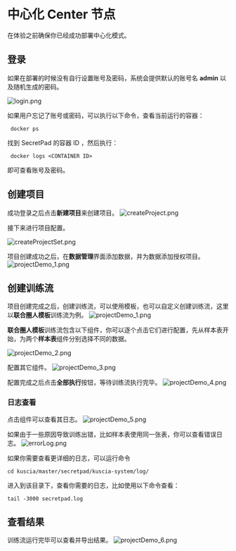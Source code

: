 # 中心化 Center 节点
在体验之前确保你已经成功部署中心化模式。
## 登录
如果在部署的时候没有自行设置账号及密码，系统会提供默认的账号名 **admin** 以及随机生成的密码。


![login.png](../imgs/operation/master/login.png)

如果用户忘记了账号或密码，可以执行以下命令，查看当前运行的容器：

```shell
 docker ps
```

找到 SecretPad 的容器 ID ，然后执行：

```shell
 docker logs <CONTAINER ID>
```

即可查看账号及密码。


## 创建项目
成功登录之后点击**新建项目**来创建项目。
![createProject.png](../imgs/operation/master/createProject.png)


接下来进行项目配置。

![createProjectSet.png](../imgs/operation/master/createProjectSet.png)

项目创建成功之后，在**数据管理**界面添加数据，并为数据添加授权项目。
![projectDemo_1.png](../imgs/operation/p2p/projectDemo_1.png)


## 创建训练流

项目创建完成之后，创建训练流，可以使用模板，也可以自定义创建训练流，这里以**联合圈人模板**训练流为例。
![projectDemo_1.png](../imgs/operation/master/projectDemo_1.png)

**联合圈人模板**训练流包含以下组件，你可以逐个点击它们进行配置，先从样本表开始，为两个**样本表**组件分别选择不同的数据。

![projectDemo_2.png](../imgs/operation/master/projectDemo_2.png)

配置其它组件。
![projectDemo_3.png](../imgs/operation/master/projectDemo_3.png)

配置完成之后点击**全部执行**按钮，等待训练流执行完毕。
![projectDemo_4.png](../imgs/operation/master/projectDemo_4.png)

### 日志查看
点击组件可以查看其日志。
![projectDemo_5.png](../imgs/operation/master/projectDemo_5.png)


如果由于一些原因导致训练出错，比如样本表使用同一张表，你可以查看错误日志。
![errorLog.png](../imgs/operation/master/errorLog.png)

如果你需要查看更详细的日志，可以运行命令

```shell
cd kuscia/master/secretpad/kuscia-system/log/
```
进入到该目录下，查看你需要的日志，比如使用以下命令查看：

```shell
tail -3000 secretpad.log
```


## 查看结果
训练流运行完毕可以查看并导出结果。
![projectDemo_6.png](../imgs/operation/master/projectDemo_6.png)
